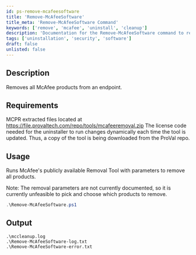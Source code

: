 ```yaml
---
id: ps-remove-mcafeesoftware
title: 'Remove-McAfeeSoftware'
title_meta: 'Remove-McAfeeSoftware Command'
keywords: ['remove', 'mcafee', 'uninstall', 'cleanup']
description: 'Documentation for the Remove-McAfeeSoftware command to remove all McAfee products from an endpoint.'
tags: ['uninstallation', 'security', 'software']
draft: false
unlisted: false
---
```

## Description
Removes all McAfee products from an endpoint.

## Requirements
MCPR extracted files located at https://file.provaltech.com/repo/tools/mcafeeremoval.zip
The license code needed for the uninstaller to run changes dynamically each time the tool is updated. Thus, a copy of the tool is being downloaded from the ProVal repo.

## Usage
Runs McAfee's publicly available Removal Tool with parameters to remove all products.

Note: The removal parameters are not currently documented, so it is currently unfeasible to pick and choose which products to remove.



```powershell
.\Remove-McAfeeSoftware.ps1
```

## Output
    .\mccleanup.log
    .\Remove-McAfeeSoftware-log.txt
    .\Remove-McAfeeSoftware-error.txt

